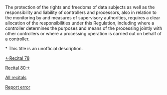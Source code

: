 
The protection of the rights and freedoms of data subjects as well as the responsibility and liability of controllers and processors, also in relation to the monitoring by and measures of supervisory authorities, requires a clear allocation of the responsibilities under this Regulation, including where a controller determines the purposes and means of the processing jointly with other controllers or where a processing operation is carried out on behalf of a controller.


\* This title is an unofficial description.




[←Recital 78](https://gdpr-info.eu/recitals/no-78/ "78 - Appropriate Technical and Organisational Measures")


[Recital 80→](https://gdpr-info.eu/recitals/no-80/ "80 - Designation of a Representative")


[All recitals](https://gdpr-info.eu/recitals/)

[Report error](https://gdpr-info.eu/gf/?TB_iframe=true&height=306 "Your message")


